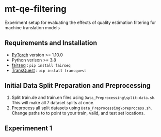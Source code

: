 # mt-qe-filtering
Experiment setup for evaluating the effects of quality estimation filtering for machine translation models

## Requirements and Installation
- [PyTorch](https://pytorch.org/) version >= 1.10.0
- Python verison >= 3.8
- [fairseq](https://github.com/facebookresearch/fairseq) : ``` pip install fairseq ```
- [TransQuest](https://github.com/TharinduDR/TransQuest) : ``` pip install transquest ```

## Initial Data Split Preparation and Preprocessing
1. Split train.de and train.en files using ```Data_Preprocessing\split-data.sh```. This will make all 7 dataset splits at once. 
2. Preprocess all split datasets using ```Data_Preprocessing\preprocess.sh```. Change paths to to point to your train, valid, and test set locations.

## Experimenent 1
